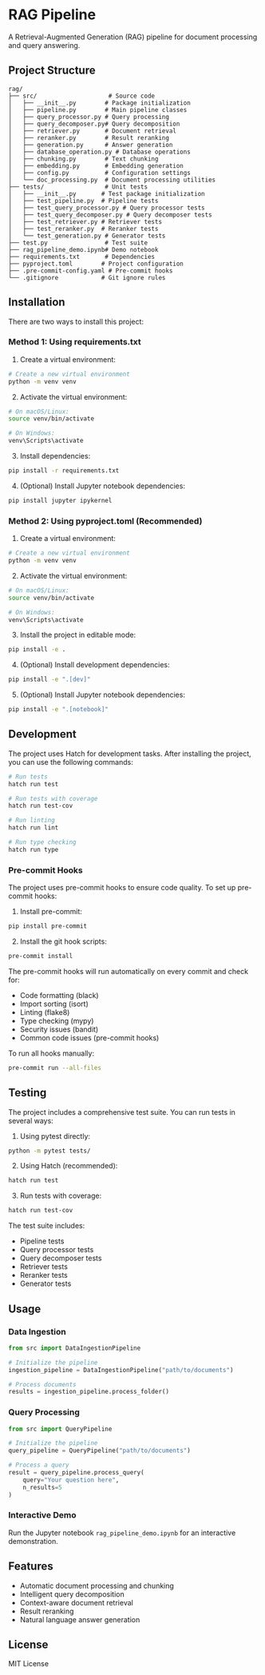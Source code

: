 # RAG Pipeline

A Retrieval-Augmented Generation (RAG) pipeline for document processing and query answering.

## Project Structure

```
rag/
├── src/                    # Source code
│   ├── __init__.py        # Package initialization
│   ├── pipeline.py        # Main pipeline classes
│   ├── query_processor.py # Query processing
│   ├── query_decomposer.py# Query decomposition
│   ├── retriever.py       # Document retrieval
│   ├── reranker.py        # Result reranking
│   ├── generation.py      # Answer generation
│   ├── database_operation.py # Database operations
│   ├── chunking.py        # Text chunking
│   ├── embedding.py       # Embedding generation
│   ├── config.py          # Configuration settings
│   └── doc_processing.py  # Document processing utilities
├── tests/                 # Unit tests
│   ├── __init__.py       # Test package initialization
│   ├── test_pipeline.py  # Pipeline tests
│   ├── test_query_processor.py # Query processor tests
│   ├── test_query_decomposer.py # Query decomposer tests
│   ├── test_retriever.py # Retriever tests
│   ├── test_reranker.py  # Reranker tests
│   └── test_generation.py # Generator tests
├── test.py                # Test suite
├── rag_pipeline_demo.ipynb# Demo notebook
├── requirements.txt       # Dependencies
├── pyproject.toml        # Project configuration
├── .pre-commit-config.yaml # Pre-commit hooks
└── .gitignore            # Git ignore rules
```

## Installation

There are two ways to install this project:

### Method 1: Using requirements.txt

1. Create a virtual environment:
```bash
# Create a new virtual environment
python -m venv venv
```

2. Activate the virtual environment:
```bash
# On macOS/Linux:
source venv/bin/activate

# On Windows:
venv\Scripts\activate
```

3. Install dependencies:
```bash
pip install -r requirements.txt
```

4. (Optional) Install Jupyter notebook dependencies:
```bash
pip install jupyter ipykernel
```

### Method 2: Using pyproject.toml (Recommended)

1. Create a virtual environment:
```bash
# Create a new virtual environment
python -m venv venv
```

2. Activate the virtual environment:
```bash
# On macOS/Linux:
source venv/bin/activate

# On Windows:
venv\Scripts\activate
```

3. Install the project in editable mode:
```bash
pip install -e .
```

4. (Optional) Install development dependencies:
```bash
pip install -e ".[dev]"
```

5. (Optional) Install Jupyter notebook dependencies:
```bash
pip install -e ".[notebook]"
```

## Development

The project uses Hatch for development tasks. After installing the project, you can use the following commands:

```bash
# Run tests
hatch run test

# Run tests with coverage
hatch run test-cov

# Run linting
hatch run lint

# Run type checking
hatch run type
```

### Pre-commit Hooks

The project uses pre-commit hooks to ensure code quality. To set up pre-commit hooks:

1. Install pre-commit:
```bash
pip install pre-commit
```

2. Install the git hook scripts:
```bash
pre-commit install
```

The pre-commit hooks will run automatically on every commit and check for:
- Code formatting (black)
- Import sorting (isort)
- Linting (flake8)
- Type checking (mypy)
- Security issues (bandit)
- Common code issues (pre-commit hooks)

To run all hooks manually:
```bash
pre-commit run --all-files
```

## Testing

The project includes a comprehensive test suite. You can run tests in several ways:

1. Using pytest directly:
```bash
python -m pytest tests/
```

2. Using Hatch (recommended):
```bash
hatch run test
```

3. Run tests with coverage:
```bash
hatch run test-cov
```

The test suite includes:
- Pipeline tests
- Query processor tests
- Query decomposer tests
- Retriever tests
- Reranker tests
- Generator tests

## Usage

### Data Ingestion

```python
from src import DataIngestionPipeline

# Initialize the pipeline
ingestion_pipeline = DataIngestionPipeline("path/to/documents")

# Process documents
results = ingestion_pipeline.process_folder()
```

### Query Processing

```python
from src import QueryPipeline

# Initialize the pipeline
query_pipeline = QueryPipeline("path/to/documents")

# Process a query
result = query_pipeline.process_query(
    query="Your question here",
    n_results=5
)
```

### Interactive Demo

Run the Jupyter notebook `rag_pipeline_demo.ipynb` for an interactive demonstration.

## Features

- Automatic document processing and chunking
- Intelligent query decomposition
- Context-aware document retrieval
- Result reranking
- Natural language answer generation

## License

MIT License 